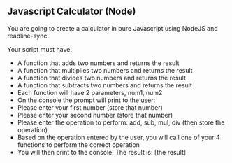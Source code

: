 ## Javascript Calculator (Node)

You are going to create a calculator in pure Javascript using NodeJS and readline-sync.

Your script must have:
* A function that adds two numbers and returns the result
* A function that multiplies two numbers and returns the result
* A function that divides two numbers and returns the result
* A function that subtracts two numbers and returns the result
* Each function will have 2 parameters, num1, num2
* On the console the prompt will print to the user:
* Please enter your first number (store that number)
* Please enter your second number (store that number)
* Please enter the operation to perform: add, sub, mul, div (then store the operation)
* Based on the operation entered by the user, you will call one of your 4 functions to perform the correct operation
* You will then print to the console: The result is: [the result]